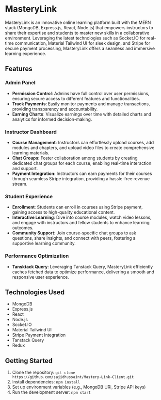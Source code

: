 # MasteryLink

MasteryLink is an innovative online learning platform built with the MERN stack (MongoDB, Express.js, React, Node.js) that empowers instructors to share their expertise and students to master new skills in a collaborative environment. Leveraging the latest technologies such as Socket.IO for real-time communication, Material Tailwind UI for sleek design, and Stripe for secure payment processing, MasteryLink offers a seamless and immersive learning experience.

## Features

### Admin Panel
- **Permission Control**: Admins have full control over user permissions, ensuring secure access to different features and functionalities.
- **Track Payments**: Easily monitor payments and manage transactions, providing transparency and accountability.
- **Earning Charts**: Visualize earnings over time with detailed charts and analytics for informed decision-making.

### Instructor Dashboard
- **Course Management**: Instructors can effortlessly upload courses, add modules and chapters, and upload video files to create comprehensive learning materials.
- **Chat Groups**: Foster collaboration among students by creating dedicated chat groups for each course, enabling real-time interaction and support.
- **Payment Integration**: Instructors can earn payments for their courses through seamless Stripe integration, providing a hassle-free revenue stream.

### Student Experience
- **Enrollment**: Students can enroll in courses using Stripe payment, gaining access to high-quality educational content.
- **Interactive Learning**: Dive into course modules, watch video lessons, and engage with instructors and fellow students to enhance learning outcomes.
- **Community Support**: Join course-specific chat groups to ask questions, share insights, and connect with peers, fostering a supportive learning community.

### Performance Optimization
- **Tansktack Query**: Leveraging Tanstack Query, MasteryLink efficiently caches fetched data to optimize performance, delivering a smooth and responsive user experience.

## Technologies Used
- MongoDB
- Express.js
- React
- Node.js
- Socket.IO
- Material Tailwind UI
- Stripe Payment Integration
- Tanstack Query
- Redux

## Getting Started
1. Clone the repository: `git clone https://github.com/sajidhussaint/Mastery-Link-Client.git`
2. Install dependencies: `npm install`
3. Set up environment variables (e.g., MongoDB URI, Stripe API keys)
4. Run the development server: `npm start`


